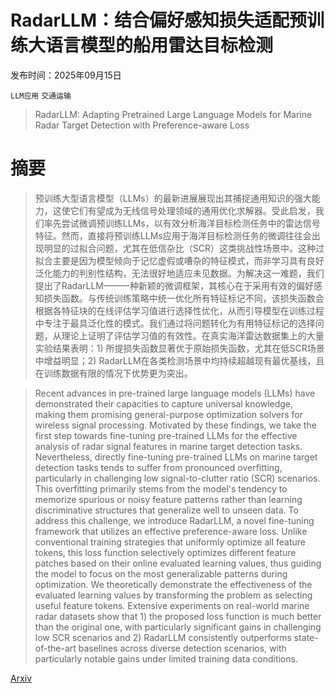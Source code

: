 # RadarLLM：结合偏好感知损失适配预训练大语言模型的船用雷达目标检测

发布时间：2025年09月15日

`LLM应用` `交通运输`

> RadarLLM: Adapting Pretrained Large Language Models for Marine Radar Target Detection with Preference-aware Loss

# 摘要

> 预训练大型语言模型（LLMs）的最新进展展现出其捕捉通用知识的强大能力，这使它们有望成为无线信号处理领域的通用优化求解器。受此启发，我们率先尝试微调预训练LLMs，以有效分析海洋目标检测任务中的雷达信号特征。然而，直接将预训练LLMs应用于海洋目标检测任务的微调往往会出现明显的过拟合问题，尤其在低信杂比（SCR）这类挑战性场景中。这种过拟合主要是因为模型倾向于记忆虚假或嘈杂的特征模式，而非学习具有良好泛化能力的判别性结构，无法很好地适应未见数据。为解决这一难题，我们提出了RadarLLM——一种新颖的微调框架，其核心在于采用有效的偏好感知损失函数。与传统训练策略中统一优化所有特征标记不同，该损失函数会根据各特征块的在线评估学习值进行选择性优化，从而引导模型在训练过程中专注于最具泛化性的模式。我们通过将问题转化为有用特征标记的选择问题，从理论上证明了评估学习值的有效性。在真实海洋雷达数据集上的大量实验结果表明：1) 所提损失函数显著优于原始损失函数，尤其在低SCR场景中增益明显；2) RadarLLM在各类检测场景中均持续超越现有最优基线，且在训练数据有限的情况下优势更为突出。

> Recent advances in pre-trained large language models (LLMs) have demonstrated their capacities to capture universal knowledge, making them promising general-purpose optimization solvers for wireless signal processing. Motivated by these findings, we take the first step towards fine-tuning pre-trained LLMs for the effective analysis of radar signal features in marine target detection tasks. Nevertheless, directly fine-tuning pre-trained LLMs on marine target detection tasks tends to suffer from pronounced overfitting, particularly in challenging low signal-to-clutter ratio (SCR) scenarios. This overfitting primarily stems from the model's tendency to memorize spurious or noisy feature patterns rather than learning discriminative structures that generalize well to unseen data. To address this challenge, we introduce RadarLLM, a novel fine-tuning framework that utilizes an effective preference-aware loss. Unlike conventional training strategies that uniformly optimize all feature tokens, this loss function selectively optimizes different feature patches based on their online evaluated learning values, thus guiding the model to focus on the most generalizable patterns during optimization. We theoretically demonstrate the effectiveness of the evaluated learning values by transforming the problem as selecting useful feature tokens. Extensive experiments on real-world marine radar datasets show that 1) the proposed loss function is much better than the original one, with particularly significant gains in challenging low SCR scenarios and 2) RadarLLM consistently outperforms state-of-the-art baselines across diverse detection scenarios, with particularly notable gains under limited training data conditions.

[Arxiv](https://arxiv.org/abs/2509.12089)